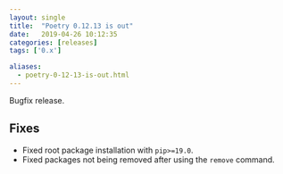 ```yaml
---
layout: single
title:  "Poetry 0.12.13 is out"
date:   2019-04-26 10:12:35
categories: [releases]
tags: ['0.x']

aliases:
  - poetry-0-12-13-is-out.html
---
```


Bugfix release.


## Fixes

- Fixed root package installation with `pip>=19.0`.
- Fixed packages not being removed after using the `remove` command.
